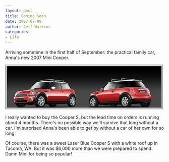 ```yaml
---
layout: post
title: Coming Soon
date: 2007-07-08
author: Jeff Watkins
categories:
- Life
---
```


Arriving sometime in the first half of September: the practical family car, Anna's new 2007 Mini Cooper.

<div class="figure"><img class="photo" src="/assets/2007/07/my_mini.jpg"></div>

I really wanted to buy the Cooper S, but the lead time on orders is running about 4 months. There's no possible way we'll survive that long without a car. I'm surprised Anna's been able to get by without a car of her own for so long.

Of course, there was a sweet Laser Blue Cooper S with a white roof up in Tacoma, WA. But it was $6,000 more than we were prepared to spend. Damn Mini for being so popular!